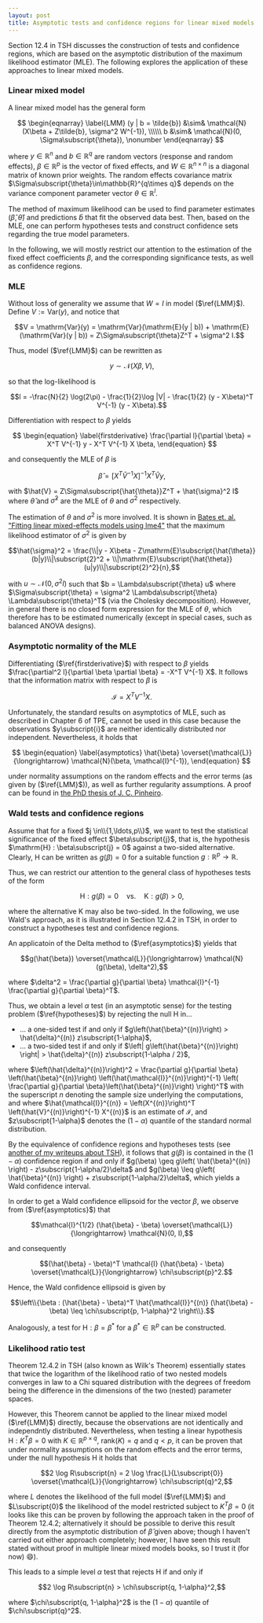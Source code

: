 ```yaml
---
layout: post
title: Asymptotic tests and confidence regions for linear mixed models
---
```


Section 12.4 in TSH discusses the construction of tests and confidence regions, which are based on the asymptotic distribution of the maximum likelihood estimator (MLE). The following explores the application of these approaches to linear mixed models.

### Linear mixed model

A linear mixed model has the general form

$$
\begin{eqnarray}
\label{LMM}
(y | b = \tilde{b}) &\sim& \mathcal{N}(X\beta + Z\tilde{b}, \sigma^2 W^{-1}), \\\\\\
b &\sim& \mathcal{N}(0, \Sigma\subscript{\theta}), \nonumber
\end{eqnarray}
$$

where $y\in\mathbb{R}^n$ and $b\in\mathbb{R}^q$ are random vectors (response and random effects), $\beta\in\mathbb{R}^p$ is the vector of fixed effects, and $W\in\mathbb{R}^{n\times n}$ is a diagonal matrix of known prior weights. The random effects covariance matrix $\Sigma\subscript{\theta}\in\mathbb{R}^{q\times q}$ depends on the variance component parameter vector $\theta\in\mathbb{R}^l$.

The method of maximum likelihood can be used to find parameter estimates $(\hat{\beta}, \hat{\theta})$ and predictions $\hat{b}$ that fit the observed data best. Then, based on the MLE, one can perform hypotheses tests and construct confidence sets regarding the true model parameters.

In the following, we will mostly restrict our attention to the estimation of the fixed effect coefficients $\beta$, and the corresponding significance tests, as well as confidence regions.

### MLE

Without loss of generality we assume that $W=I$ in model ($\ref{LMM}$).
Define $V := \mathrm{Var}(y)$, and notice that

$$V = \mathrm{Var}(y) = \mathrm{Var}(\mathrm{E}(y | b)) + \mathrm{E}(\mathrm{Var}(y | b)) = Z\Sigma\subscript{\theta}Z^T + \sigma^2 I.$$

Thus, model ($\ref{LMM}$) can be rewritten as

$$y \sim \mathcal{N}(X\beta, V),$$

so that the log-likelihood is

$$l = -\frac{N}{2} \log(2\pi) - \frac{1}{2}\log |V| - \frac{1}{2} (y - X\beta)^T V^{-1} (y - X\beta).$$

Differentiation with respect to $\beta$ yields

$$
\begin{equation}
\label{firstderivative}
\frac{\partial l}{\partial \beta} = X^T V^{-1} y - X^T V^{-1} X \beta,
\end{equation}
$$

and consequently the MLE of $\beta$ is

$$
\begin{equation}
\label{MLE}
\hat{\beta} = \left[X^T \hat{V}^{-1} X\right]^{-1} X^T \hat{V} y,
\end{equation}
$$

with $\hat{V} = Z\Sigma\subscript{\hat{\theta}}Z^T + \hat{\sigma}^2 I$ where $\hat{\theta}$ and $\hat{\sigma}^2$ are the MLE of $\theta$ and $\sigma^2$ respectively.

The estimation of $\theta$ and $\sigma^2$ is more involved. It is shown in [Bates et. al. "Fitting linear mixed-effects models using lme4"](http://cran.r-project.org/web/packages/lme4/vignettes/lmer.pdf) that the maximum likelihood estimator of $\sigma^2$ is given by

$$\hat{\sigma}^2 = \frac{\\|y - X\beta - Z\mathrm{E}\subscript{\hat{\theta}}(b|y)\\|\subscript{2}^2 + \\|\mathrm{E}\subscript{\hat{\theta}}(u|y)\\|\subscript{2}^2}{n},$$

with $u \sim \mathcal{N}(0, \sigma^2 I)$ such that $b = \Lambda\subscript{\theta} u$ where $\Sigma\subscript{\theta} = \sigma^2 \Lambda\subscript{\theta} \Lambda\subscript{\theta}^T$ (via the Cholesky decomposition). However, in general there is no closed form expression for the MLE of $\theta$, which therefore has to be estimated numerically (except in special cases, such as balanced ANOVA designs).

### Asymptotic normality of the MLE

Differentiating ($\ref{firstderivative}$) with respect to $\beta$ yields $\frac{\partial^2 l}{\partial \beta \partial \beta} = -X^T V^{-1} X$. It follows that the information matrix with respect to $\beta$ is

$$\mathcal{I} = X^T V^{-1} X.$$

Unfortunately, the standard results on asymptotics of MLE, such as described in Chapter 6 of TPE, cannot be used in this case because the observations $y\subscript{i}$ are neither identically distributed nor independent. Nevertheless, it holds that

$$
\begin{equation}
\label{asymptotics}
\hat{\beta} \overset{\mathcal{L}}{\longrightarrow} \mathcal{N}(\beta, \mathcal{I}^{-1}),
\end{equation}
$$

under normality assumptions on the random effects and the error terms (as given by ($\ref{LMM}$)), as well as further regularity assumptions. A proof can be found in [the PhD thesis of J. C. Pinheiro](http://www.math.ku.dk/~erhansen/web/stat1/pinheiro.pdf).

### Wald tests and confidence regions 

Assume that for a fixed $j \in\\{1,\ldots,p\\}$, we want to test the statistical significance of the fixed effect $\beta\subscript{j}$, that is, the hypothesis $\mathrm{H} : \beta\subscript{j} = 0$ against a two-sided alternative. Clearly, H can be written as $g(\beta) = 0$ for a suitable function $g : \mathbb{R}^p \to \mathbb{R}$. 

Thus, we can restrict our attention to the general class of hypotheses tests of the form

$$
\begin{equation}
\label{hypotheses}
\mathrm{H} : g(\beta) = 0 \quad\mathrm{vs.}\quad \mathrm{K} : g(\beta) > 0,
\end{equation}
$$

where the alternative $\mathrm{K}$ may also be two-sided. In the following, we use Wald's approach, as it is illustrated in Section 12.4.2 in TSH, in order to construct a hypotheses test and confidence regions.

An applicatoin of the Delta method to ($\ref{asymptotics}$) yields that

$$g(\hat{\beta}) \overset{\mathcal{L}}{\longrightarrow} \mathcal{N}(g(\beta), \delta^2),$$

where $\delta^2 = \frac{\partial g}{\partial \beta} \mathcal{I}^{-1} \frac{\partial g}{\partial \beta}^T$.

Thus, we obtain a level $\alpha$ test (in an asymptotic sense) for the testing problem ($\ref{hypotheses}$) by rejecting the null $\mathrm{H}$ in...

* ... a one-sided test if and only if $g\left(\hat{\beta}^{(n)}\right) > \hat{\delta}^{(n)} z\subscript{1-\alpha}$, 
* ... a two-sided test if and only if $\left| g\left(\hat{\beta}^{(n)}\right) \right| > \hat{\delta}^{(n)} z\subscript{1-\alpha / 2}$, 

where $\left(\hat{\delta}^{(n)}\right)^2 = \frac{\partial g}{\partial \beta} \left(\hat{\beta}^{(n)}\right) \left(\hat{\mathcal{I}}^{(n)}\right)^{-1} \left( \frac{\partial g}{\partial \beta}\left(\hat{\beta}^{(n)}\right) \right)^T$ with the superscript $n$ denoting the sample size underlying the computations, and where $\hat{\mathcal{I}}^{(n)} = \left(X^{(n)}\right)^T \left(\hat{V}^{(n)}\right)^{-1} X^{(n)}$ is an estimate of $\mathcal{I}$, and $z\subscript{1-\alpha}$ denotes the $(1-\alpha)$ quantile of the standard normal distribution.

By the equivalence of confidence regions and hypotheses tests (see [another of my writeups about TSH](http://0.0.0.0:4000/Lehmanns_TSH_and_TPE/unbiasedness/)), it follows that $g(\beta)$ is contained in the $(1-\alpha)$ confidence region if and only if $g(\beta) \geq g\left( \hat{\beta}^{(n)} \right) - z\subscript{1-\alpha/2}\delta$ and $g(\beta) \leq g\left( \hat{\beta}^{(n)} \right) + z\subscript{1-\alpha/2}\delta$, which yields a Wald confidence interval.

In order to get a Wald confidence ellipsoid for the vector $\beta$, we observe from ($\ref{asymptotics}$) that

$$\mathcal{I}^{1/2} (\hat{\beta} - \beta) \overset{\mathcal{L}}{\longrightarrow} \mathcal{N}(0, I),$$

and consequently

$$(\hat{\beta} - \beta)^T \mathcal{I} (\hat{\beta} - \beta) \overset{\mathcal{L}}{\longrightarrow} \chi\subscript{p}^2.$$

Hence, the Wald confidence ellipsoid is given by

$$\left\\{\beta : (\hat{\beta} - \beta)^T \hat{\mathcal{I}}^{(n)} (\hat{\beta} - \beta) \leq \chi\subscript{p, 1-\alpha}^2 \right\\}.$$

Analogously, a test for $\mathrm{H} : \beta = \beta^\ast$ for a $\beta^\ast \in \mathbb{R}^p$ can be constructed.

### Likelihood ratio test

Theorem 12.4.2 in TSH (also known as Wilk's Theorem) essentially states that twice the logarithm of the likelihood ratio of two nested models converges in law to a Chi squared distribution with the degrees of freedom being the difference in the dimensions of the two (nested) parameter spaces.

However, this Theorem cannot be applied to the linear mixed model ($\ref{LMM}$) directly, because the observations are not identically and independntly distributed. Nevertheless, when testing a linear hypothesis $\mathrm{H} : K^T \beta = 0$  with $K\in\mathbb{R}^{p\times q}$, $\mathrm{rank}(K) = q$ and $q < p$, it can be proven that under normality assumptions on the random effects and the error terms, under the null hypothesis $\mathrm{H}$ it holds that

$$2 \log R\subscript{n} = 2 \log \frac{L}{L\subscript{0}} \overset{\mathcal{L}}{\longrightarrow} \chi\subscript{q}^2,$$

where $L$ denotes the likelihood of the full model ($\ref{LMM}$) and $L\subscript{0}$ the likelihood of the model restricted subject to $K^T \beta = 0$ (it looks like this can be proven by following the approach taken in the proof of Theorem 12.4.2; alternatively it should be possible to derive this result directly from the asymptotic distribution of $\hat{\beta}$ given above; though I haven't carried out either approach completely; however, I have seen this result stated without proof in multiple linear mixed models books, so I trust it (for now) :smile:).

This leads to a simple level $\alpha$ test that rejects $\mathrm{H}$ if and only if

$$2 \log R\subscript{n} > \chi\subscript{q, 1-\alpha}^2,$$

where $\chi\subscript{q, 1-\alpha}^2$ is the $(1-\alpha)$ quantile of $\chi\subscript{q}^2$.
